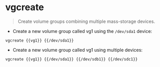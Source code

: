 # vgcreate

> Create volume groups combining multiple mass-storage devices.

- Create a new volume group called vg1 using the `/dev/sda1` device:

`vgcreate {{vg1}} {{/dev/sda1}}`

- Create a new volume group called vg1 using multiple devices:

`vgcreate {{vg1}} {{/dev/sda1}} {{/dev/sdb1}} {{/dev/sdc1}}`
